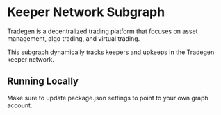 # Keeper Network Subgraph

Tradegen is a decentralized trading platform that focuses on asset management, algo trading, and virtual trading.

This subgraph dynamically tracks keepers and upkeeps in the Tradegen keeper network.

## Running Locally

Make sure to update package.json settings to point to your own graph account.
